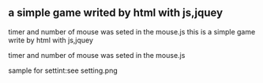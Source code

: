 

##  a simple game writed by html with js,jquey

 timer and number of mouse was seted in the mouse.js
this is a simple game write by html with js,jquey

timer and number of mouse was seted in the mouse.js

sample for settint:see setting.png
